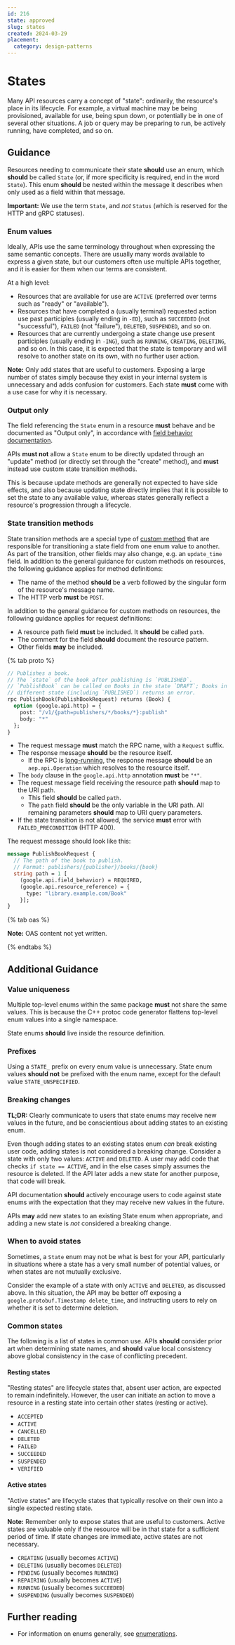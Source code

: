 ```yaml
---
id: 216
state: approved
slug: states
created: 2024-03-29
placement:
  category: design-patterns
---
```

# States

Many API resources carry a concept of "state": ordinarily, the resource's place
in its lifecycle. For example, a virtual machine may be being provisioned,
available for use, being spun down, or potentially be in one of several other
situations. A job or query may be preparing to run, be actively running, have
completed, and so on.

## Guidance

Resources needing to communicate their state **should** use an enum, which
**should** be called `State` (or, if more specificity is required, end in the
word `State`). This enum **should** be nested within the message it describes
when only used as a field within that message.

**Important:** We use the term `State`, and _not_ `Status` (which is reserved
for the HTTP and gRPC statuses).

### Enum values

Ideally, APIs use the same terminology throughout when expressing the same
semantic concepts. There are usually many words available to express a given
state, but our customers often use multiple APIs together, and it is easier for
them when our terms are consistent.

At a high level:

- Resources that are available for use are `ACTIVE` (preferred over terms such
  as "ready" or "available").
- Resources that have completed a (usually terminal) requested action use past
  participles (usually ending in `-ED`), such as `SUCCEEDED` (not
  "successful"), `FAILED` (not "failure"), `DELETED`, `SUSPENDED`, and so on.
- Resources that are currently undergoing a state change use present
  participles (usually ending in `-ING`), such as `RUNNING`, `CREATING`,
  `DELETING`, and so on. In this case, it is expected that the state is
  temporary and will resolve to another state on its own, with no further user
  action.

**Note:** Only add states that are useful to customers. Exposing a
large number of states simply because they exist in your internal system is
unnecessary and adds confusion for customers. Each state **must** come with a
use case for why it is necessary.

### Output only

The field referencing the `State` enum in a resource **must** behave and be
documented as "Output only", in accordance with
[field behavior documentation](./field-behavior-documentation).

APIs **must not** allow a `State` enum to be directly updated through an
"update" method (or directly set through the "create" method), and **must**
instead use custom state transition methods.

This is because update methods are generally not expected to have side effects,
and also because updating state directly implies that it is possible to set the
state to any available value, whereas states generally reflect a resource's
progression through a lifecycle.

### State transition methods

State transition methods are a special type of
[custom method](./custom-methods) that are responsible for transitioning a
state field from one enum value to another. As part of the transition, other
fields may also change, e.g. an `update_time` field. In addition to the general
guidance for custom methods on resources, the following guidance applies for
method definitions:

- The name of the method **should** be a verb followed by the singular form of
  the resource's message name.
- The HTTP verb **must** be `POST`.

In addition to the general guidance for custom methods on resources, the
following guidance applies for request definitions:

- A resource path field **must** be included. It **should** be called `path`.
- The comment for the field **should** document the resource pattern.
- Other fields **may** be included.

{% tab proto %}

```proto
// Publishes a book.
// The `state` of the book after publishing is `PUBLISHED`.
// `PublishBook` can be called on Books in the state `DRAFT`; Books in a
// different state (including `PUBLISHED`) returns an error.
rpc PublishBook(PublishBookRequest) returns (Book) {
  option (google.api.http) = {
    post: "/v1/{path=publishers/*/books/*}:publish"
    body: "*"
  };
}
```

- The request message **must** match the RPC name, with a `Request` suffix.
- The response message **should** be the resource itself.
  - If the RPC is [long-running](./lro), the response message **should** be an
    `aep.api.Operation` which resolves to the resource itself.
- The `body` clause in the `google.api.http` annotation **must** be `"*"`.
- The request message field receiving the resource path **should** map to the
  URI path.
  - This field **should** be called `path`.
  - The `path` field **should** be the only variable in the URI path. All
    remaining parameters **should** map to URI query parameters.
- If the state transition is not allowed, the service **must** error with
  `FAILED_PRECONDITION` (HTTP 400).

The request message should look like this:

```proto
message PublishBookRequest {
  // The path of the book to publish.
  // Format: publishers/{publisher}/books/{book}
  string path = 1 [
    (google.api.field_behavior) = REQUIRED,
    (google.api.resource_reference) = {
      type: "library.example.com/Book"
    }];
}
```

{% tab oas %}

**Note:** OAS content not yet written.

{% endtabs %}

## Additional Guidance

### Value uniqueness

Multiple top-level enums within the same package **must** not share the same
values. This is because the C++ protoc code generator flattens top-level enum
values into a single namespace.

State enums **should** live inside the resource definition.

### Prefixes

Using a `STATE_` prefix on every enum value is unnecessary. State enum values
**should not** be prefixed with the enum name, except for the default value
`STATE_UNSPECIFIED`.

### Breaking changes

**TL;DR:** Clearly communicate to users that state enums may receive new values
in the future, and be conscientious about adding states to an existing enum.

Even though adding states to an existing states enum _can_ break existing user
code, adding states is not considered a breaking change. Consider a state with
only two values: `ACTIVE` and `DELETED`. A user may add code that checks
`if state == ACTIVE`, and in the else cases simply assumes the resource is
deleted. If the API later adds a new state for another purpose, that code will
break.

API documentation **should** actively encourage users to code against state
enums with the expectation that they may receive new values in the future.

APIs **may** add new states to an existing State enum when appropriate, and
adding a new state is _not_ considered a breaking change.

### When to avoid states

Sometimes, a `State` enum may not be what is best for your API, particularly in
situations where a state has a very small number of potential values, or when
states are not mutually exclusive.

Consider the example of a state with only `ACTIVE` and `DELETED`, as discussed
above. In this situation, the API may be better off exposing a
`google.protobuf.Timestamp delete_time`, and instructing users to rely on
whether it is set to determine deletion.

### Common states

The following is a list of states in common use. APIs **should** consider prior
art when determining state names, and **should** value local consistency above
global consistency in the case of conflicting precedent.

#### Resting states

"Resting states" are lifecycle states that, absent user action, are expected to
remain indefinitely. However, the user can initiate an action to move a
resource in a resting state into certain other states (resting or active).

- `ACCEPTED`
- `ACTIVE`
- `CANCELLED`
- `DELETED`
- `FAILED`
- `SUCCEEDED`
- `SUSPENDED`
- `VERIFIED`

#### Active states

"Active states" are lifecycle states that typically resolve on their own into a
single expected resting state.

**Note:** Remember only to expose states that are useful to customers. Active
states are valuable only if the resource will be in that state for a sufficient
period of time. If state changes are immediate, active states are not
necessary.

- `CREATING` (usually becomes `ACTIVE`)
- `DELETING` (usually becomes `DELETED`)
- `PENDING` (usually becomes `RUNNING`)
- `REPAIRING` (usually becomes `ACTIVE`)
- `RUNNING` (usually becomes `SUCCEEDED`)
- `SUSPENDING` (usually becomes `SUSPENDED`)

## Further reading

- For information on enums generally, see [enumerations](./enumerations).
